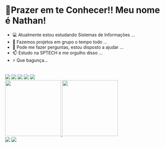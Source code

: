# 🌟Prazer em te Conhecer!! Meu nome é Nathan!

- 💻 Atualmente estou estudando Sistemas de Informações ...
- 👯 Fazemos projetos em grupo o tempo todo ...
- 💬 Pode me fazer perguntas, estou disposto a ajudar  ...
- 📫 Estudo na SPTECH e me orgulho disso ...
- ⚡ Que bagunça...
<br>
<div> 
 <img src="https://img.shields.io/badge/HTML-239120?style=for-the-badge&logo=html5&logoColor=white"/>
 <img src="https://img.shields.io/badge/JavaScript-F7DF1E?style=for-the-badge&logo=javascript&logoColor=black"/>
 <img src="https://img.shields.io/badge/CSS-239120?&style=for-the-badge&logo=css3&logoColor=white"/>
 <img src="https://img.shields.io/badge/MySQL-005C84?style=for-the-badge&logo=mysql&logoColor=white"/>
 <img src="https://img.shields.io/badge/Arduino-00979D?style=for-the-badge&logo=Arduino&logoColor=white"/>
 </div>

<div>
  <a href="https://github.com/raonhn">
  <img height="180em" src="https://github-readme-stats.vercel.app/api?username=raonhn&show_icons=true&theme=dark&include_all_commits=true&count_private=true"/>
  <img height="180em" src="https://github-readme-stats.vercel.app/api/top-langs/?username=raonhn&layout=compact&langs_count=16&theme=dark"/>
</div>
 
<div>
<!--  	<a href="https://www.twitch.tv/honragt" target="_blank"><img src="https://img.shields.io/badge/Twitch-9146FF?style=for-the- badge&logo=twitch&logoColor=white" target="_blank"></a> -->
 <a href="https://discord.gg/K2X5vcaa6d" target="_blank"><img src="https://img.shields.io/badge/Discord-7289DA?style=for-the-badge&logo= discord&logoColor=white" target="_blank"></a>
<a href="https://www.linkedin.com/in/nathan-oliveira-6a1967215/" target="_blank"><img src="https://img.shields.io/badge/LinkedIn-0077B5?style=for-the-badge&logo=linkedin&logoColor=white" target="_blank"></a>
</div>
